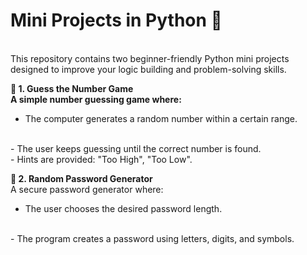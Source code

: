 # Mini Projects in Python 🐍
<br>
This repository contains two beginner-friendly Python mini projects designed to improve your logic building and problem-solving skills.
<br>

<b> 🔢 1. Guess the Number Game </b>
<br>
<b> A simple number guessing game where:</b>
<br>
- The computer generates a random number within a certain range.
<br>
- The user keeps guessing until the correct number is found.
<br>
- Hints are provided: "Too High", "Too Low".
<br>

<b> 🔐 2. Random Password Generator </b>
<br>
A secure password generator where:
<br>
- The user chooses the desired password length.
<br>
- The program creates a password using letters, digits, and symbols.
